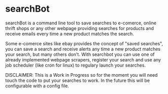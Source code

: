 # searchBot

searchBot is a command line tool to save searches to e-comerce, online thrift shops or any other webpage providing 
searches for products and receive emails every time a new product matches the search.

Some e-comerce sites like ebay provides the concept of "saved searches", you can save a search and receive alerts any time 
a new product matches your search, but many others don't. With searchbot you can use one of already implemented webpage 
scrapers, register your search and use any job scheduler (like cron for linux) to regulary launch your searches.

DISCLAIMER: This is a Work in Progress so for the moment you will need touch the code to put your searches to work. In the 
future this will be configurable with a config file.
